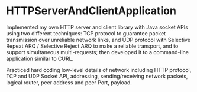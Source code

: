 # HTTPServerAndClientApplication

Implemented my own HTTP server and client library with Java socket APIs using two different techniques: TCP protocol to guarantee packet transmission over unreliable network links, and UDP protocol with Selective Repeat ARQ / Selective Reject ARQ to make a reliable transport, and to support simultaneous multi-requests; then developed it to a command-line application similar to CURL.

Practiced hard coding low-level details of network including HTTP protocol, TCP and UDP Socket API, addressing, sending/receiving network packets, logical router, peer address and peer Port, payload.
